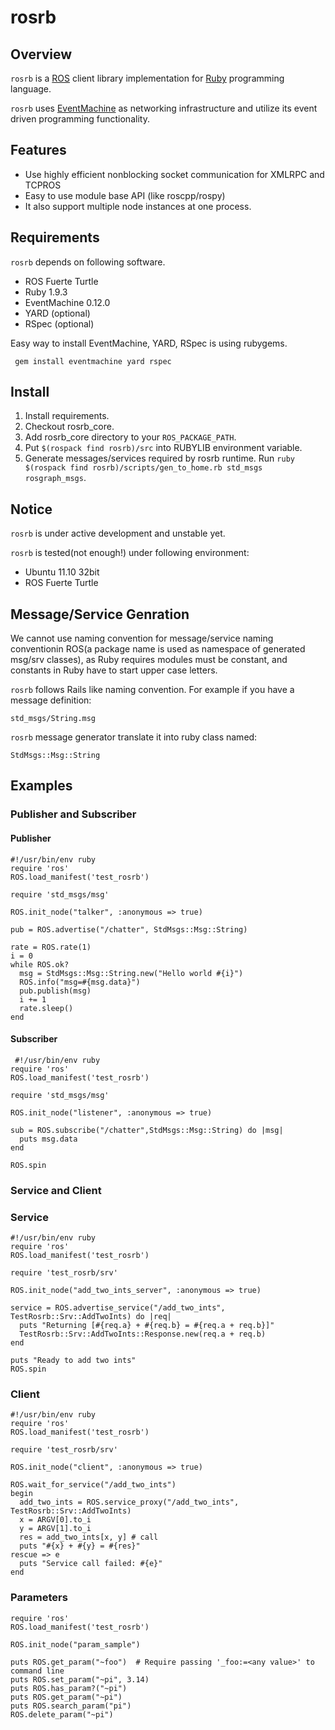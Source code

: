 rosrb
============================

Overview
----------------------------

`rosrb` is a [ROS](http://www.ros.org/) client library implementation for [Ruby](http://www.ruby-lang.org/) programming language.

`rosrb` uses [EventMachine](http://rubyeventmachine.com/) as networking infrastructure and utilize its event driven programming functionality.


Features
----------------------------

- Use highly efficient nonblocking socket communication for XMLRPC and TCPROS
- Easy to use module base API (like roscpp/rospy)
- It also support multiple node instances at one process.

Requirements
----------------------------

`rosrb` depends on following software.

- ROS Fuerte Turtle
- Ruby 1.9.3
- EventMachine 0.12.0
- YARD (optional)
- RSpec (optional)

Easy way to install EventMachine, YARD, RSpec is using rubygems. 

     gem install eventmachine yard rspec


Install
----------------------------

1. Install requirements.
2. Checkout rosrb\_core.
3. Add rosrb\_core directory to your `ROS_PACKAGE_PATH`.
3. Put `$(rospack find rosrb)/src` into RUBYLIB environment variable.
4. Generate messages/services required by rosrb runtime.
   Run `ruby $(rospack find rosrb)/scripts/gen_to_home.rb std_msgs rosgraph_msgs`.

Notice
-----------------------------

`rosrb` is under active development and unstable yet.

`rosrb` is tested(not enough!) under following environment:

- Ubuntu 11.10 32bit
- ROS Fuerte Turtle

Message/Service Genration
-----------------------------

We cannot use naming convention for message/service naming conventionin ROS(a package name is used as namespace of generated msg/srv classes), 
as Ruby requires modules must be constant, and constants in Ruby have to start upper case letters.

`rosrb` follows Rails like naming convention. For example if you have a message definition:

    std_msgs/String.msg

`rosrb` message generator translate it into ruby class named:

    StdMsgs::Msg::String

Examples
------------------------------------

### Publisher and Subscriber ###

#### Publisher ####

    #!/usr/bin/env ruby
    require 'ros'
    ROS.load_manifest('test_rosrb')
    
    require 'std_msgs/msg'
    
    ROS.init_node("talker", :anonymous => true)
    
    pub = ROS.advertise("/chatter", StdMsgs::Msg::String)
    
    rate = ROS.rate(1)
    i = 0
    while ROS.ok?
      msg = StdMsgs::Msg::String.new("Hello world #{i}")
      ROS.info("msg=#{msg.data}")
      pub.publish(msg)
      i += 1
      rate.sleep()
    end

#### Subscriber ####

     #!/usr/bin/env ruby
    require 'ros'
    ROS.load_manifest('test_rosrb')

    require 'std_msgs/msg'

    ROS.init_node("listener", :anonymous => true)

    sub = ROS.subscribe("/chatter",StdMsgs::Msg::String) do |msg|
      puts msg.data
    end

    ROS.spin

### Service and Client ###

### Service ###

    #!/usr/bin/env ruby
    require 'ros'
    ROS.load_manifest('test_rosrb')
    
    require 'test_rosrb/srv'
    
    ROS.init_node("add_two_ints_server", :anonymous => true)
    
    service = ROS.advertise_service("/add_two_ints", TestRosrb::Srv::AddTwoInts) do |req|
      puts "Returning [#{req.a} + #{req.b} = #{req.a + req.b}]"
      TestRosrb::Srv::AddTwoInts::Response.new(req.a + req.b)
    end
    
    puts "Ready to add two ints"
    ROS.spin

### Client ###

    #!/usr/bin/env ruby
    require 'ros'
    ROS.load_manifest('test_rosrb')
    
    require 'test_rosrb/srv'
    
    ROS.init_node("client", :anonymous => true)
    
    ROS.wait_for_service("/add_two_ints")
    begin
      add_two_ints = ROS.service_proxy("/add_two_ints", TestRosrb::Srv::AddTwoInts)
      x = ARGV[0].to_i
      y = ARGV[1].to_i
      res = add_two_ints[x, y] # call
      puts "#{x} + #{y} = #{res}"
    rescue => e
      puts "Service call failed: #{e}"
    end


### Parameters ###

    require 'ros'
    ROS.load_manifest('test_rosrb')
    
    ROS.init_node("param_sample")
    
    puts ROS.get_param("~foo")  # Require passing '_foo:=<any value>' to command line
    puts ROS.set_param("~pi", 3.14)
    puts ROS.has_param?("~pi")
    puts ROS.get_param("~pi")
    puts ROS.search_param("pi")
    ROS.delete_param("~pi")
